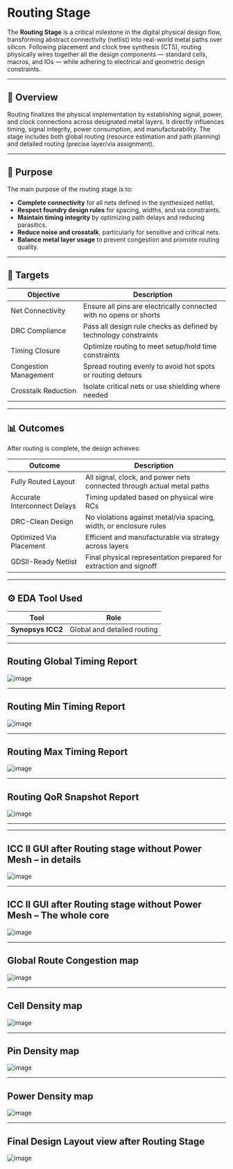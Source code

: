 # Routing Stage

The **Routing Stage** is a critical milestone in the digital physical design flow, transforming abstract connectivity (netlist) into real-world metal paths over silicon. Following placement and clock tree synthesis (CTS), routing physically wires together all the design components — standard cells, macros, and IOs — while adhering to electrical and geometric design constraints.

---

## 📌 Overview

Routing finalizes the physical implementation by establishing signal, power, and clock connections across designated metal layers. It directly influences timing, signal integrity, power consumption, and manufacturability. The stage includes both global routing (resource estimation and path planning) and detailed routing (precise layer/via assignment).

---

## 🎯 Purpose

The main purpose of the routing stage is to:
-  **Complete connectivity** for all nets defined in the synthesized netlist.
-  **Respect foundry design rules** for spacing, widths, and via constraints.
-  **Maintain timing integrity** by optimizing path delays and reducing parasitics.
-  **Reduce noise and crosstalk**, particularly for sensitive and critical nets.
-  **Balance metal layer usage** to prevent congestion and promote routing quality.

---

## 🎯 Targets

| Objective               | Description                                                                 |
|-------------------------|-----------------------------------------------------------------------------|
|  Net Connectivity     | Ensure all pins are electrically connected with no opens or shorts          |
|  DRC Compliance       | Pass all design rule checks as defined by technology constraints            |
|  Timing Closure       | Optimize routing to meet setup/hold time constraints                        |
|  Congestion Management| Spread routing evenly to avoid hot spots or routing detours                 |
|  Crosstalk Reduction  | Isolate critical nets or use shielding where needed                         |

---

## 📊 Outcomes

After routing is complete, the design achieves:

| Outcome                                | Description                                                           |
|----------------------------------------|-----------------------------------------------------------------------|
|  Fully Routed Layout                 | All signal, clock, and power nets connected through actual metal paths |
|  Accurate Interconnect Delays        | Timing updated based on physical wire RCs                             |
|  DRC-Clean Design                    | No violations against metal/via spacing, width, or enclosure rules     |
|  Optimized Via Placement             | Efficient and manufacturable via strategy across layers               |
|  GDSII-Ready Netlist                 | Final physical representation prepared for extraction and signoff     |

---

## ⚙️ EDA Tool Used

| Tool               | Role                           |
|--------------------|--------------------------------|
| **Synopsys ICC2**  | Global and detailed routing    |

---

## Routing Global Timing Report

![image](https://github.com/user-attachments/assets/8b6bca08-95c6-446b-9a09-7667e3329ce4)

---

## Routing Min Timing Report

![image](https://github.com/user-attachments/assets/ff4df1cd-0fbb-44d1-a771-e9973560f3ad)

---

## Routing Max Timing Report

![image](https://github.com/user-attachments/assets/a70bda7c-82b3-4e50-9f8a-f490319452e8)

---

## Routing QoR Snapshot Report 

![image](https://github.com/user-attachments/assets/289b37ff-af55-4b70-bf85-63d951a63d7a)

---
---

## ICC II GUI after Routing stage without Power Mesh – in details

![image](https://github.com/user-attachments/assets/304135cf-bed2-4602-996d-cb13ec218dfe)

---

## ICC II GUI after Routing stage without Power Mesh – The whole core

![image](https://github.com/user-attachments/assets/5a9e8868-ce73-499e-bfa3-ccc0995da878)

---

## Global Route Congestion map

![image](https://github.com/user-attachments/assets/c3ea01c0-572e-4c53-ab65-164ba7f4c2c2)

---

## Cell Density map

![image](https://github.com/user-attachments/assets/e39aa674-54ba-4f20-a7ab-f6a60e3131f9)

---

## Pin Density map

![image](https://github.com/user-attachments/assets/ee795bd6-5373-4ebf-b0f1-ab69d3a90cf7)

---

## Power Density map

![image](https://github.com/user-attachments/assets/b5897857-e3d6-400d-a6cf-1594e3d00707)

---

## Final Design Layout view after Routing Stage

![image](https://github.com/user-attachments/assets/5134b9a9-2957-460c-9618-dfe44b5fc003)



